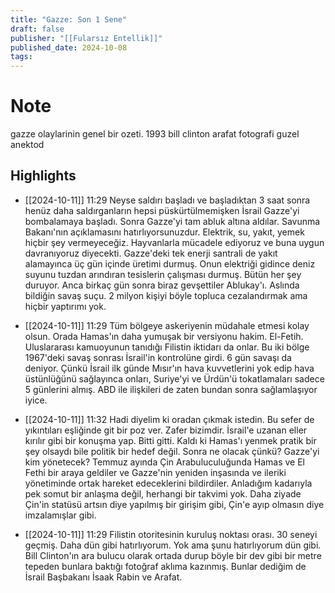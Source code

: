 ```yaml
---
title: "Gazze: Son 1 Sene"
draft: false
publisher: "[[Fularsız Entellik]]"
published_date: 2024-10-08
tags:
---
```

# Note
 gazze olaylarinin genel bir ozeti. 1993 bill clinton arafat fotografi guzel anektod


## Highlights
* [[2024-10-11]] 11:29  Neyse saldırı başladı ve başladıktan 3 saat sonra henüz daha saldırganların hepsi püskürtülmemişken İsrail Gazze'yi bombalamaya başladı. Sonra Gazze'yi tam abluk altına aldılar. Savunma Bakanı'nın açıklamasını hatırlıyorsunuzdur. Elektrik, su, yakıt, yemek hiçbir şey vermeyeceğiz. Hayvanlarla mücadele ediyoruz ve buna uygun davranıyoruz diyecekti. Gazze'deki tek enerji santrali de yakıt alamayınca üç gün içinde üretimi durmuş. Onun elektriği gidince deniz suyunu tuzdan arındıran tesislerin çalışması durmuş. Bütün her şey duruyor. Anca birkaç gün sonra biraz gevşettiler Ablukay'ı. Aslında bildiğin savaş suçu. 2 milyon kişiyi böyle topluca cezalandırmak ama hiçbir yaptırımı yok.

* [[2024-10-11]] 11:29  Tüm bölgeye askeriyenin müdahale etmesi kolay olsun. Orada Hamas'ın daha yumuşak bir versiyonu hakim. El-Fetih. Uluslararası kamuoyunun tanıdığı Filistin iktidarı da onlar. Bu iki bölge 1967'deki savaş sonrası İsrail'in kontrolüne girdi. 6 gün savaşı da deniyor. Çünkü İsrail ilk günde Mısır'ın hava kuvvetlerini yok edip hava üstünlüğünü sağlayınca onları, Suriye'yi ve Ürdün'ü tokatlamaları sadece 5 günlerini almış. ABD ile ilişkileri de zaten bundan sonra sağlamlaşıyor iyice.

* [[2024-10-11]] 11:32  Hadi diyelim ki oradan çıkmak istedin. Bu sefer de yıkıntıları eşliğinde git bir poz ver. Zafer bizimdir. İsrail'e uzanan eller kırılır gibi bir konuşma yap. Bitti gitti. Kaldı ki Hamas'ı yenmek pratik bir şey olsaydı bile politik bir hedef değil. Sonra ne olacak çünkü? Gazze'yi kim yönetecek? Temmuz ayında Çin Arabuluculuğunda Hamas ve El Fethi bir araya geldiler ve Gazze'nin yeniden inşasında ve ileriki yönetiminde ortak hareket edeceklerini bildirdiler. Anladığım kadarıyla pek somut bir anlaşma değil, herhangi bir takvimi yok. Daha ziyade Çin'in statüsü artsın diye yapılmış bir girişim gibi, Çin'e ayıp olmasın diye imzalamışlar gibi.

* [[2024-10-11]] 11:29  Filistin otoritesinin kuruluş noktası orası. 30 seneyi geçmiş. Daha dün gibi hatırlıyorum. Yok ama şunu hatırlıyorum dün gibi. Bill Clinton'ın ara bulucu olarak ortada durup böyle bir dev gibi bir metre tepeden bunlara baktığı fotoğraf aklıma kazınmış. Bunlar dediğim de İsrail Başbakanı İsaak Rabin ve Arafat.

